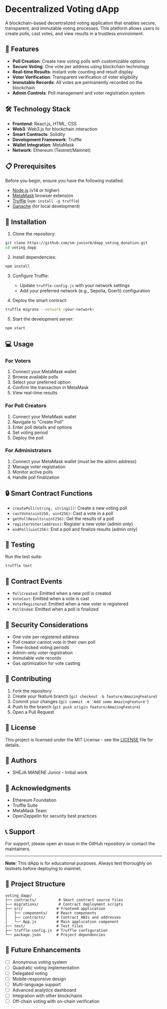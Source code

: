 # Decentralized Voting dApp

A blockchain-based decentralized voting application that enables secure, transparent, and immutable voting processes. This platform allows users to create polls, cast votes, and view results in a trustless environment.

## 🌟 Features

- **Poll Creation**: Create new voting polls with customizable options
- **Secure Voting**: One vote per address using blockchain technology
- **Real-time Results**: Instant vote counting and result display
- **Voter Verification**: Transparent verification of voter eligibility
- **Immutable Records**: All votes are permanently recorded on the blockchain
- **Admin Controls**: Poll management and voter registration system

## 🛠️ Technology Stack

- **Frontend**: React.js, HTML, CSS
- **Web3**: Web3.js for blockchain interaction
- **Smart Contracts**: Solidity
- **Development Framework**: Truffle
- **Wallet Integration**: MetaMask
- **Network**: Ethereum (Testnet/Mainnet)

## 📋 Prerequisites

Before you begin, ensure you have the following installed:
- [Node.js](https://nodejs.org/) (v14 or higher)
- [MetaMask](https://metamask.io/) browser extension
- [Truffle](https://www.trufflesuite.com/truffle) (`npm install -g truffle`)
- [Ganache](https://trufflesuite.com/ganache/) (for local development)

## 🚀 Installation

1. Clone the repository:
```bash
git clone https://github.com/sm-junior0/dapp_voting_donation.git
cd voting_dapp
```

2. Install dependencies:
```bash
npm install
```

3. Configure Truffle:
   - Update `truffle-config.js` with your network settings
   - Add your preferred network (e.g., Sepolia, Goerli) configuration

4. Deploy the smart contract:
```bash
truffle migrate --network <your-network>
```

5. Start the development server:
```bash
npm start
```

## 💻 Usage

### For Voters
1. Connect your MetaMask wallet
2. Browse available polls
3. Select your preferred option
4. Confirm the transaction in MetaMask
5. View real-time results

### For Poll Creators
1. Connect your MetaMask wallet
2. Navigate to "Create Poll"
3. Enter poll details and options
4. Set voting period
5. Deploy the poll

### For Administrators
1. Connect your MetaMask wallet (must be the admin address)
2. Manage voter registration
3. Monitor active polls
4. Handle poll finalization

## 🔒 Smart Contract Functions

- `createPoll(string, string[])`: Create a new voting poll
- `castVote(uint256, uint256)`: Cast a vote in a poll
- `getPollResults(uint256)`: Get the results of a poll
- `registerVoter(address)`: Register a new voter (admin only)
- `endPoll(uint256)`: End a poll and finalize results (admin only)

## 🧪 Testing

Run the test suite:
```bash
truffle test
```

## 📝 Contract Events

- `PollCreated`: Emitted when a new poll is created
- `VoteCast`: Emitted when a vote is cast
- `VoterRegistered`: Emitted when a new voter is registered
- `PollEnded`: Emitted when a poll is finalized

## 🔐 Security Considerations

- One vote per registered address
- Poll creator cannot vote in their own poll
- Time-locked voting periods
- Admin-only voter registration
- Immutable vote records
- Gas optimization for vote casting

## 🤝 Contributing

1. Fork the repository
2. Create your feature branch (`git checkout -b feature/AmazingFeature`)
3. Commit your changes (`git commit -m 'Add some AmazingFeature'`)
4. Push to the branch (`git push origin feature/AmazingFeature`)
5. Open a Pull Request

## 📄 License

This project is licensed under the MIT License - see the [LICENSE](LICENSE) file for details.

## 👥 Authors

- SHEJA MANENE Junior - Initial work

## 🙏 Acknowledgments

- Ethereum Foundation
- Truffle Suite
- MetaMask Team
- OpenZeppelin for security best practices

## 📞 Support

For support, please open an issue in the GitHub repository or contact the maintainers.

---

**Note**: This dApp is for educational purposes. Always test thoroughly on testnets before deploying to mainnet.

## 🔄 Project Structure

```
voting_dapp/
├── contracts/          # Smart contract source files
├── migrations/         # Contract deployment scripts
├── src/               # Frontend application
│   ├── components/    # React components
│   ├── contracts/     # Contract ABIs and addresses
│   └── App.js         # Main application component
├── test/              # Test files
├── truffle-config.js  # Truffle configuration
└── package.json       # Project dependencies
```

## 🎯 Future Enhancements

- [ ] Anonymous voting system
- [ ] Quadratic voting implementation
- [ ] Delegated voting
- [ ] Mobile-responsive design
- [ ] Multi-language support
- [ ] Advanced analytics dashboard
- [ ] Integration with other blockchains
- [ ] Off-chain voting with on-chain verification 